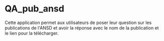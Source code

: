 # QA_pub_ansd
Cette application permet aux utilisateurs de poser leur question sur les publications de l'ANSD et avoir la réponse avec le nom de la publication et le lien pour la télécharger.
